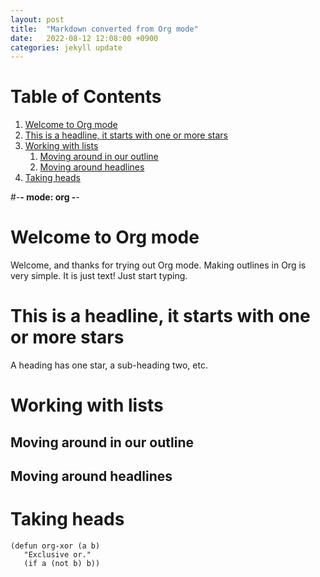 ```yaml
---
layout: post
title:  "Markdown converted from Org mode"
date:   2022-08-12 12:08:00 +0900
categories: jekyll update
---
```


# Table of Contents

1.  [Welcome to Org mode](#org7559f08)
2.  [This is a headline, it starts with one or more stars](#org152ea51)
3.  [Working with lists](#org69e8f8a)
    1.  [Moving around in our outline](#org742d089)
    2.  [Moving around headlines](#org96eff34)
4.  [Taking heads](#orgc6d9102)

\#-**- mode: org -**-


<a id="org7559f08"></a>

# Welcome to Org mode

Welcome, and thanks for trying out Org mode. Making outlines in
Org is very simple. It is just text! Just start typing.


<a id="org152ea51"></a>

# This is a headline, it starts with one or more stars

A heading has one star, a sub-heading two, etc.


<a id="org69e8f8a"></a>

# Working with lists


<a id="org742d089"></a>

## Moving around in our outline


<a id="org96eff34"></a>

## Moving around headlines


<a id="orgc6d9102"></a>

# Taking heads

    (defun org-xor (a b)
       "Exclusive or."
       (if a (not b) b))

